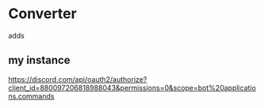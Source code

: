 # Converter
adds 

## my instance
https://discord.com/api/oauth2/authorize?client_id=880097206818988043&permissions=0&scope=bot%20applications.commands